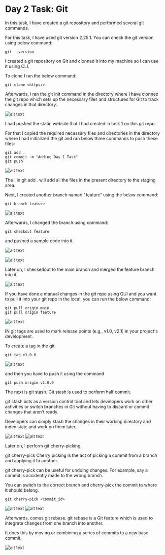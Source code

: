 # Day 2 Task: Git
In this task, I have created a git repository and performed several git commands.

For this task, I have used git version 2.25.1. You can check the git version using below command:

```
git --version
```

I created a git repository on Git and clonned it into my machine so I can use it using CLI.

To clone I ran the below command:

```
git clone <https:>
```

Afterwards, I ran the git init command in the directory where I have clonned the git repo which sets up the necessary files and structures for Git to track changes in that directory.

![alt text](/images/Day_2_Images/image_1)

I had pushed the static website that I had created in task 1 on this git repo. 

For that I copied the required necessary files and directories in the directory where I had initialized the git and ran below three commands to push these files:

```
git add .
git commit -m "Adding Day 1 Task"
git push
```

![alt text](/images/Day_2_Images/image_2)

The . in git add . will add all the files in the present directory to the staging area.

Next, I created another branch named "feature" using the below command:

```
git branch feature
```
![alt text](/images/Day_2_Images/image_3)


Afterwards, I changed the branch using command:

```
git checkout feature
```
and pushed a sample code into it.

![alt text](/images/Day_2_Images/image_4)


![alt text](/images/Day_2_Images/image_5)

Later on, I checkedout to the main branch and merged the feature branch into it.

![alt text](/images/Day_2_Images/image_6)

If you have done a manual changes in the git repo using GUI and you want to pull it into your git repo in the local, you can run the below command:

```
git pull origin main
git pull origin feature
```
![alt text](/images/Day_2_Images/image_7)

IN git tags are used to mark release points (e.g., v1.0, v2.1) in your project's development. 

To create a tag in the git:

```
git tag v1.0.0
```

![alt text](/images/Day_2_Images/image_8)

and then you have to push it using the command

```
git push origin v1.0.0
```
The next is git stash. Git stash is used to perform half commit.

git stash acts as a version control tool and lets developers work on other activities or switch branches in Git without having to discard or commit changes that aren't ready.

Developers can simply stash the changes in their working directory and index state and work on them later.

![alt text](/images/Day_2_Images/image_14)
![alt text](/images/Day_2_Images/image_15)


Later on, I perform git cherry-picking.

git cherry-pick Cherry picking is the act of picking a commit from a branch and applying it to another. 

git cherry-pick can be useful for undoing changes. For example, say a commit is accidently made to the wrong branch. 

You can switch to the correct branch and cherry-pick the commit to where it should belong.

```
git cherry-pick <commit_id>
```

![alt text](/images/Day_2_Images/image_12)
![alt text](/images/Day_2_Images/image_13)


Afterwards, comes git rebase. git rebase is a Git feature which is used to integrate changes from one branch into another. 

It does this by moving or combining a series of commits to a new base commit. 

![alt text](/images/Day_2_Images/image_11)